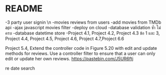 # README

-3 party user signin \n 
-movies reviews from users
-add movies from TMDb api
-ajax javascript movies filter 
-deploy on cloud
-database validation ซ้ำ ไม่ครบ 
-database datetime store
-Project 4.1, Project 4.2, Project 4.3 ข้อ 1 และ 3,
Project 4.4, Project 4.5, Project 4.6, Project 4.7,Project 6.6 
 
Project 5.4, 
Extend the controller code in Figure 5.20 with edit and update methods for reviews. Use
a controller filter to ensure that a user can only edit or update her own reviews.
https://pastebin.com/J5UR6ftj

re date search
